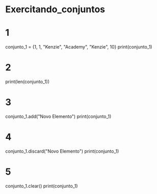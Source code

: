 # Exercitando_conjuntos

# 1
conjunto_1 = {1, 1, "Kenzie", "Academy", "Kenzie", 10}
print(conjunto_1)

# 2
print(len(conjunto_1))

# 3
conjunto_1.add("Novo Elemento")
print(conjunto_1)

# 4
conjunto_1.discard("Novo Elemento")
print(conjunto_1)

# 5
conjunto_1.clear()
print(conjunto_1)
